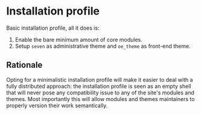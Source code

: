 # Installation profile

Basic installation profile, all it does is:

1. Enable the bare minimum amount of core modules.
2. Setup `seven` as administrative theme and `oe_theme` as front-end theme.

## Rationale

Opting for a minimalistic installation profile will make it easier to deal with a fully distributed approach: the
installation profile is seen as an empty shell that will never pose any compatibility issue to any of the site's modules
and themes. Most importantly this will allow modules and themes maintainers to properly version their work semantically.
